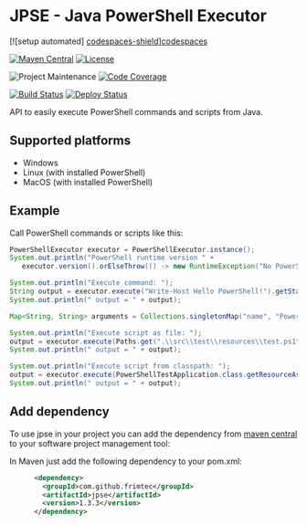 # JPSE - Java PowerShell Executor
[![setup automated] [codespaces-shield]][codespaces] 

[![Maven Central][maven-central-shield]][maven-central]
[![License][license-shield]][license]

![Project Maintenance][maintenance-shield]
[![Code Coverage][codecov-shield]][codecov]

[![Build Status][build-status-shield]][build-status]
[![Deploy Status][deploy-status-shield]][deploy-status]

API to easily execute PowerShell commands and scripts from Java.
 
## Supported platforms
* Windows
* Linux (with installed PowerShell)
* MacOS (with installed PowerShell)

## Example
Call PowerShell commands or scripts like this:
```java
PowerShellExecutor executor = PowerShellExecutor.instance();
System.out.println("PowerShell runtime version " +
   executor.version().orElseThrow(() -> new RuntimeException("No PowerShell runtime available")));

System.out.println("Execute command: ");
String output = executor.execute("Write-Host Hello PowerShell!").getStandardOutput();
System.out.println(" output = " + output);

Map<String, String> arguments = Collections.singletonMap("name", "PowerShell");

System.out.println("Execute script as file: ");
output = executor.execute(Paths.get(".\\src\\test\\resources\\test.ps1"), arguments).getStandardOutput();
System.out.println(" output = " + output);

System.out.println("Execute script from classpath: ");
output = executor.execute(PowerShellTestApplication.class.getResourceAsStream("/test.ps1"), arguments).getStandardOutput();
System.out.println(" output = " + output);
```

## Add dependency
To use jpse in your project you can add the dependency from [maven central][maven-central] to your software project management tool:

In Maven just add the following dependency to your pom.xml:
```xml
      <dependency>
        <groupId>com.github.frimtec</groupId>
        <artifactId>jpse</artifactId>
        <version>1.3.3</version>
      </dependency>
```

[codespaces-shield]: https://github.com/codespaces/badge.svg
[codespaces]: https://codespaces.new/frimtec/jpse
[maven-central-shield]: https://maven-badges.herokuapp.com/maven-central/com.github.frimtec/jpse/badge.svg
[maven-central]: https://maven-badges.herokuapp.com/maven-central/com.github.frimtec/jpse
[maintenance-shield]: https://img.shields.io/maintenance/yes/2024.svg
[license-shield]: https://img.shields.io/github/license/frimtec/jpse.svg
[license]: https://opensource.org/licenses/Apache-2.0
[codecov-shield]: https://codecov.io/gh/frimtec/jpse/branch/master/graph/badge.svg?token=WHFQYWA0EA
[codecov]: https://codecov.io/gh/frimtec/jpse
[build-status-shield]: https://github.com/frimtec/jpse/workflows/Build/badge.svg
[build-status]: https://github.com/frimtec/jpse/actions?query=workflow%3ABuild
[deploy-status-shield]: https://github.com/frimtec/jpse/workflows/Deploy%20release/badge.svg
[deploy-status]: https://github.com/frimtec/jpse/actions?query=workflow%3A%22Deploy+release%22
